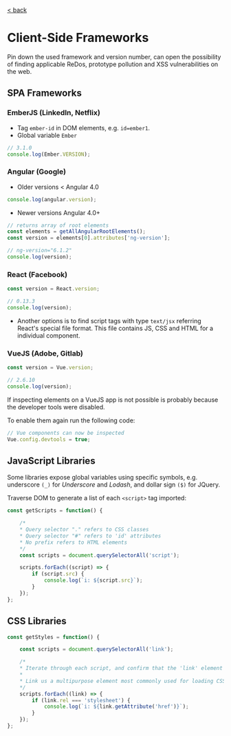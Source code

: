 [< back](../../TABLE_OF_CONTENT.md)

# Client-Side Frameworks

Pin down the used framework and version number, can open the possibility of finding applicable ReDos, prototype pollution and XSS vulnerabilities on the web.

## SPA Frameworks

### EmberJS (LinkedIn, Netflix)

- Tag `ember-id` in DOM elements, e.g. `id=ember1`.
- Global variable `Ember`

```js
// 3.1.0
console.log(Ember.VERSION);
```

### Angular (Google)

- Older versions < Angular 4.0

```js
console.log(angular.version);
````

- Newer versions Angular 4.0+

```js
// returns array of root elements
const elements = getAllAngularRootElements();
const version = elements[0].attributes['ng-version'];

// ng-version="6.1.2"
console.log(version);
```

### React (Facebook)

```js
const version = React.version;

// 0.13.3
console.log(version);
```

- Another options is to find script tags with type `text/jsx` referring React's special file format. This file contains JS, CSS and HTML for a individual component.

### VueJS (Adobe, Gitlab)

```js
const version = Vue.version;

// 2.6.10
console.log(version);
```

If inspecting elements on a VueJS app is not possible is probably because the developer tools were disabled.

To enable them again run the following code:

```js
// Vue components can now be inspected
Vue.config.devtools = true;
```

## JavaScript Libraries

Some libraries expose global variables using specific symbols, e.g. underscore `(_)` for _Underscore_ and _Lodash_, and dollar sign `($)` for JQuery.

Traverse DOM to generate a list of each `<script>` tag imported:

```js
const getScripts = function() {

    /*
    * Query selector "." refers to CSS classes
    * Query selector "#" refers to 'id' attributes
    * No prefix refers to HTML elements
    */
    const scripts = document.querySelectorAll('script');

    scripts.forEach((script) => {
        if (script.src) {
            console.log(`i: ${script.src}`);
        }
    });
};
```


## CSS Libraries

```js
const getStyles = function() {

    const scripts = document.querySelectorAll('link');

    /*
    * Iterate through each script, and confirm that the 'link' element contains a 'rel' attribute with the value of 'stylesheet'.
    *
    * Link us a multipurpose element most commonly used for loading CSS stylesheets, but also used for preloading, icons, or search
    */
    scripts.forEach((link) => {
        if (link.rel === 'stylesheet') {
            console.log(`i: ${link.getAttribute('href')}`);
        }
    });
};
```



